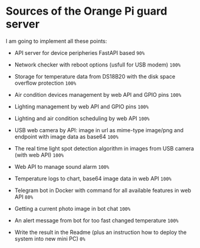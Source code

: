 # Sources of the Orange Pi guard server

I am going to implement all these points:

- API server for device peripheries FastAPI based `90%`

- Network checker with reboot options (usfull for USB modem) `100%`

- Storage for temperature data from DS18B20 with the disk space overflow protection `100%`

- Air condition devices management by web API and GPIO pins `100%`

- Lighting management by web API and GPIO pins `100%`

- Lighting and air condition scheduling by web API `100%`

- USB web camera by API: image in url as mime-type image/png and endpoint with image data as base64 `100%`

- The real time light spot detection algorithm in images from USB camera (with web API) `100%`

- Web API to manage sound alarm `100%`

- Temperature logs to chart, base64 image data in web API `100%`

- Telegram bot in Docker with command for all available features in web API  `80%`

- Getting a current photo image in bot chat `100%`

- An alert message from bot for too fast changed temperature `100%`

- Write the result in the Readme (plus an instruction how to deploy the system into new mini PC) `0%`
